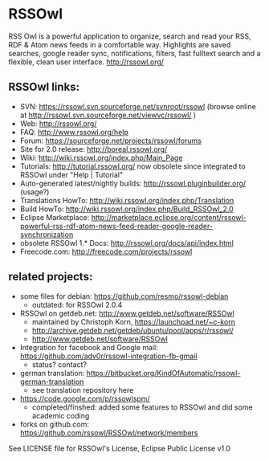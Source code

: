 RSSOwl
======
RSS Owl is a powerful application to organize, search and read your RSS, RDF & Atom news feeds in a comfortable way.
Highlights are saved searches, google reader sync, notifications, filters, fast fulltext search and a flexible, clean user interface.
http://rssowl.org/

RSSOwl links:
-------------
* SVN: https://rssowl.svn.sourceforge.net/svnroot/rssowl (browse online at http://rssowl.svn.sourceforge.net/viewvc/rssowl/ )
* Web: http://rssowl.org/
* FAQ: http://www.rssowl.org/help
* Forum: https://sourceforge.net/projects/rssowl/forums
* Site for 2.0 release: http://boreal.rssowl.org/
* Wiki: http://wiki.rssowl.org/index.php/Main_Page
* Tutorials: http://tutorial.rssowl.org/ now obsolete since integrated to RSSOwl under "Help | Tutorial"
* Auto-generated latest/nightly builds: http://rssowl.pluginbuilder.org/ (usage?)
* Translations HowTo: http://wiki.rssowl.org/index.php/Translation
* Build HowTo: http://wiki.rssowl.org/index.php/Build_RSSOwl_2.0
* Eclipse Marketplace: http://marketplace.eclipse.org/content/rssowl-powerful-rss-rdf-atom-news-feed-reader-google-reader-synchronization
* obsolete RSSOwl 1.* Docs: http://rssowl.org/docs/api/index.html
* Freecode.com: http://freecode.com/projects/rssowl

related projects:
-----------------
* some files for debian: https://github.com/resmo/rssowl-debian
	* outdated: for RSSOwl 2.0.4
* RSSOwl on getdeb.net: http://www.getdeb.net/software/RSSOwl
	* maintained by Christoph Korn, https://launchpad.net/~c-korn
	* http://archive.getdeb.net/getdeb/ubuntu/pool/apps/r/rssowl/
	* http://www.getdeb.net/software/RSSOwl
* Integration for facebook and Google mail: https://github.com/adv0r/rssowl-integration-fb-gmail
	* status? contact?
* german translation: https://bitbucket.org/KindOfAutomatic/rssowl-german-translation
	* see translation repository here
* https://code.google.com/p/rssowlspm/
	* completed/finshed: added some features to RSSOwl and did some academic coding
* forks on github.com: https://github.com/rssowl/RSSOwl/network/members

See LICENSE file for RSSOwl's License, Eclipse Public License v1.0